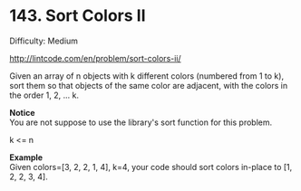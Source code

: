 # 143. Sort Colors II 

Difficulty: Medium

http://lintcode.com/en/problem/sort-colors-ii/

Given an array of n objects with k different colors (numbered from 1 to k), sort them so that objects of the same color are adjacent, with the colors in the order 1, 2, ... k.

**Notice**  
You are not suppose to use the library's sort function for this problem.

k <= n

**Example**  
Given colors=[3, 2, 2, 1, 4], k=4, your code should sort colors in-place to [1, 2, 2, 3, 4].

